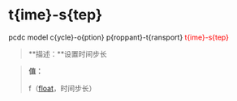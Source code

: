 # t{ime}-s{tep}
pcdc model c{ycle}-o{ption} p{roppant}-t{ransport} <span style='color: red;'>t{ime}-s{tep}</span>
> **描述：**设置时间步长

> 
> **值：**
> 
> f（[float](数据类型/float/)，时间步长）

